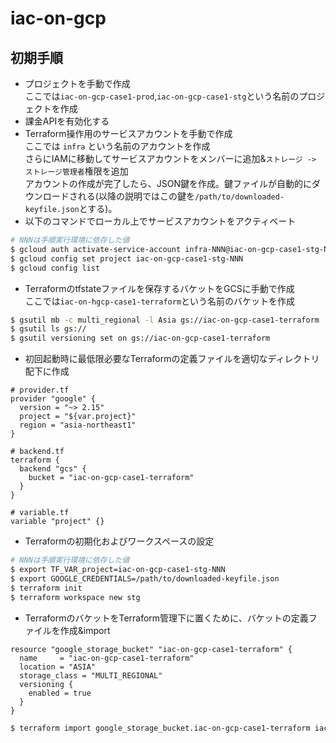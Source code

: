 # iac-on-gcp

## 初期手順

- プロジェクトを手動で作成  
ここでは`iac-on-gcp-case1-prod`,`iac-on-gcp-case1-stg`という名前のプロジェクトを作成  
- 課金APIを有効化する  
- Terraform操作用のサービスアカウントを手動で作成  
ここでは `infra` という名前のアカウントを作成  
さらにIAMに移動してサービスアカウントをメンバーに追加&`ストレージ -> ストレージ管理者`権限を追加  
アカウントの作成が完了したら、JSON鍵を作成。鍵ファイルが自動的にダウンロードされる(以降の説明ではこの鍵を`/path/to/downloaded-keyfile.json`とする)。  
- 以下のコマンドでローカル上でサービスアカウントをアクティベート  
```bash
# NNNは手順実行環境に依存した値
$ gcloud auth activate-service-account infra-NNN@iac-on-gcp-case1-stg-NNN.iam.gserviceaccount.com --key-file /path/to/downloaded-keyfile.json
$ gcloud config set project iac-on-gcp-case1-stg-NNN
$ gcloud config list
```
- Terraformのtfstateファイルを保存するバケットをGCSに手動で作成  
ここでは`iac-on-hgcp-case1-terraform`という名前のバケットを作成  
```bash
$ gsutil mb -c multi_regional -l Asia gs://iac-on-gcp-case1-terraform
$ gsutil ls gs://
$ gsutil versioning set on gs://iac-on-gcp-case1-terraform
```
- 初回起動時に最低限必要なTerraformの定義ファイルを適切なディレクトリ配下に作成
```hcl-terraform
# provider.tf
provider "google" {
  version = "~> 2.15"
  project = "${var.project}"
  region = "asia-northeast1"
}

# backend.tf
terraform {
  backend "gcs" {
    bucket = "iac-on-gcp-case1-terraform"
  }
}

# variable.tf
variable "project" {}
```
- Terraformの初期化およびワークスペースの設定  
```bash
# NNNは手順実行環境に依存した値
$ export TF_VAR_project=iac-on-gcp-case1-stg-NNN
$ export GOOGLE_CREDENTIALS=/path/to/downloaded-keyfile.json
$ terraform init
$ terraform workspace new stg
```
- TerraformのバケットをTerraform管理下に置くために、バケットの定義ファイルを作成&import  
```hcl-terraform
resource "google_storage_bucket" "iac-on-gcp-case1-terraform" {
  name     = "iac-on-gcp-case1-terraform"
  location = "ASIA"
  storage_class = "MULTI_REGIONAL"
  versioning {
    enabled = true
  }
}
```
```bash
$ terraform import google_storage_bucket.iac-on-gcp-case1-terraform iac-on-gcp-case1-terraform
```
